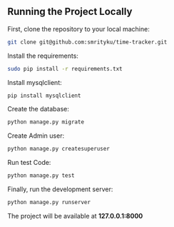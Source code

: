 ## Running the Project Locally

First, clone the repository to your local machine:

```bash
git clone git@github.com:smrityku/time-tracker.git
```

Install the requirements:

```bash
sudo pip install -r requirements.txt
```

Install mysqlclient:

```bash
pip install mysqlclient
```

Create the database:

```bash
python manage.py migrate
```

Create Admin user:

```bash
python manage.py createsuperuser
```

Run test Code:

```bash
python manage.py test
```

Finally, run the development server:

```bash
python manage.py runserver
```

The project will be available at **127.0.0.1:8000**
